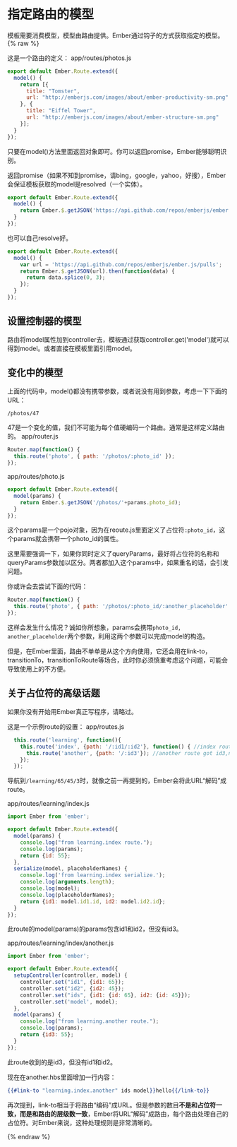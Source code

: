 # 指定路由的模型

模板需要消费模型，模型由路由提供。Ember通过钩子的方式获取指定的模型。
{% raw %}

这是一个路由的定义：
app/routes/photos.js
```javascript
export default Ember.Route.extend({
  model() {
    return [{
      title: "Tomster",
      url: "http://emberjs.com/images/about/ember-productivity-sm.png"
    }, {
      title: "Eiffel Tower",
      url: "http://emberjs.com/images/about/ember-structure-sm.png"
    }];
  }
});
```

只要在model()方法里面返回对象即可。你可以返回promise，Ember能够聪明识别。


返回promise（如果不知到promise，请bing，google，yahoo，好搜），Ember会保证模板获取的model是resolved（一个实体）。

```javascript
export default Ember.Route.extend({
  model() {
    return Ember.$.getJSON('https://api.github.com/repos/emberjs/ember.js/pulls');
  }
});
```

也可以自己resolve好。
```javascript
export default Ember.Route.extend({
  model() {
    var url = 'https://api.github.com/repos/emberjs/ember.js/pulls';
    return Ember.$.getJSON(url).then(function(data) {
      return data.splice(0, 3);
    });
  }
});
```

## 设置控制器的模型

路由将model属性加到controller去，模板通过获取controller.get('model')就可以得到model。或者直接在模板里面引用model。

## 变化中的模型

上面的代码中，model()都没有携带参数，或者说没有用到参数，考虑一下下面的URL：

```html
/photos/47
```

47是一个变化的值，我们不可能为每个值硬编码一个路由。通常是这样定义路由的。
app/router.js
```javascript
Router.map(function() {
  this.route('photo', { path: '/photos/:photo_id' });
});
```

app/routes/photo.js
```javascript
export default Ember.Route.extend({
  model(params) {
    return Ember.$.getJSON('/photos/'+params.photo_id);
  }
});
```

这个params是一个pojo对象，因为在reoute.js里面定义了占位符```:photo_id```，这个params就会携带一个photo_id的属性。

这里需要强调一下，如果你同时定义了queryParams，最好将占位符的名称和queryParams参数加以区分。两者都加入这个params中，如果重名的话，会引发问题。

你或许会去尝试下面的代码：
```javascript
Router.map(function() {
  this.route('photo', { path: '/photos/:photo_id/:another_placeholder' });
});
```

这样会发生什么情况？诚如你所想象，params会携带```photo_id, another_placeholder```两个参数，利用这两个参数可以完成model的构造。

但是，在Ember里面，路由不单单是从这个方向使用，它还会用在link-to，transitionTo，transitionToRoute等场合，此时你必须慎重考虑这个问题，可能会导致使用上的不方便。


## 关于占位符的高级话题

如果你没有开始用Ember真正写程序，请略过。

这是一个示例route的设置：
app/routes.js
```javascript
  this.route('learning', function(){
    this.route('index', {path: '/:id1/:id2'}, function() { //index route got params: id1,id2,not id3
      this.route('another', {path: '/:id3'}); //another route got id3,not id1 and id2.
    });
  });
```
导航到```/learning/65/45/3```时，就像之前一再提到的，Ember会将此URL“解码”成route。

app/routes/learning/index.js
```javascript
import Ember from 'ember';

export default Ember.Route.extend({
  model(params) {
    console.log("from learning.index route.");
    console.log(params);
    return {id: 55};
  },
  serialize(model, placeholderNames) {
    console.log('from learning.index serialize.');
    console.log(arguments.length);
    console.log(model);
    console.log(placeholderNames);
    return {id1: model.id1.id, id2: model.id2.id};
  }
});
```
此route的model(params)的params包含id1和id2，但没有id3。


app/routes/learning/index/another.js
```javascript
import Ember from 'ember';

export default Ember.Route.extend({
  setupController(controller, model) {
    controller.set("id1", {id1: 65});
    controller.set("id2", {id2: 45});
    controller.set("ids", {id1: {id: 65}, id2: {id: 45}});
    controller.set('model', model);
  },
  model(params) {
    console.log("from learning.another route.");
    console.log(params);
    return {id3: 55};
  }
});
```
此route收到的是id3，但没有id1和id2。

现在在another.hbs里面增加一行内容：
```hbs
{{#link-to "learning.index.another" ids model}}hello{{/link-to}}
```

再次提到，link-to相当于将路由“编码”成URL。但是参数的数目****不是和占位符一致，而是和路由的层级数一致****，Ember将URL“解码”成路由，每个路由处理自己的占位符。对Ember来说，这种处理规则是非常清晰的。

{% endraw %}
